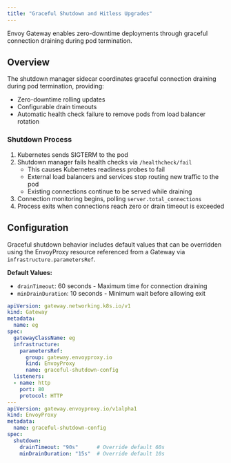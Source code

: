 ```yaml
---
title: "Graceful Shutdown and Hitless Upgrades"
---
```


Envoy Gateway enables zero-downtime deployments through graceful connection draining during pod termination.

## Overview

The shutdown manager sidecar coordinates graceful connection draining during pod termination, providing:

- Zero-downtime rolling updates
- Configurable drain timeouts
- Automatic health check failure to remove pods from load balancer rotation

### Shutdown Process

1. Kubernetes sends SIGTERM to the pod
2. Shutdown manager fails health checks via `/healthcheck/fail`
   - This causes Kubernetes readiness probes to fail
   - External load balancers and services stop routing new traffic to the pod
   - Existing connections continue to be served while draining
3. Connection monitoring begins, polling `server.total_connections`
4. Process exits when connections reach zero or drain timeout is exceeded

## Configuration

Graceful shutdown behavior includes default values that can be overridden using the EnvoyProxy resource referenced from a Gateway via `infrastructure.parametersRef`.

**Default Values:**
- `drainTimeout`: 60 seconds - Maximum time for connection draining
- `minDrainDuration`: 10 seconds - Minimum wait before allowing exit

```yaml
apiVersion: gateway.networking.k8s.io/v1
kind: Gateway
metadata:
  name: eg
spec:
  gatewayClassName: eg
  infrastructure:
    parametersRef:
      group: gateway.envoyproxy.io
      kind: EnvoyProxy
      name: graceful-shutdown-config
  listeners:
  - name: http
    port: 80
    protocol: HTTP
---
apiVersion: gateway.envoyproxy.io/v1alpha1
kind: EnvoyProxy
metadata:
  name: graceful-shutdown-config
spec:
  shutdown:
    drainTimeout: "90s"      # Override default 60s
    minDrainDuration: "15s"  # Override default 10s
```
